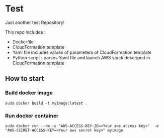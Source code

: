 # Test
Just another test Repository!

This repo includes :
* Dockerfile 
* CloudFormation template 
* Yaml file includes values of parameters of CloudFormation template
* Python script : parses Yaml file and launch AWS stack descriped in CloudFormation template

## How to start 
### Build docker image 
```
sudo docker build -t myimage:latest .
```

### Run docker container
```
sudo docker run --rm -e "AWS-ACCESS-KEY-ID=<Your aws access key>"  -e "AWS-SECRET-ACCESS-KEY=<Your aws secret key>" myimage
```

